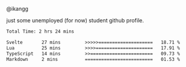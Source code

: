 @ikangg

just some unemployed (for now) student github profile.

<!--START_SECTION:waka-->

```txt
Total Time: 2 hrs 24 mins

Svelte       27 mins         >>>>>====================   18.71 %
Lua          25 mins         >>>>=====================   17.91 %
TypeScript   14 mins         >>=======================   09.73 %
Markdown     2 mins          =========================   01.53 %
```

<!--END_SECTION:waka-->
